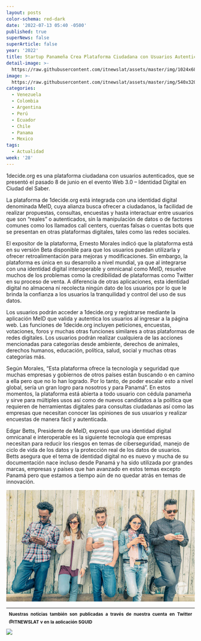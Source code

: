 ```yaml
---
layout: posts
color-schema: red-dark
date: '2022-07-13 05:40 -0500'
published: true
superNews: false
superArticle: false
year: '2022'
title: Startup Panameña Crea Plataforma Ciudadana con Usuarios Autenticados
detail-image: >-
  https://raw.githubusercontent.com/itnewslat/assets/master/img/1024x680/Jovenes-Celular-g.jpg
image: >-
  https://raw.githubusercontent.com/itnewslat/assets/master/img/540x320/Jovenes-Celular-p.jpg
categories:
  - Venezuela
  - Colombia
  - Argentina
  - Perú
  - Ecuador
  - Chile
  - Panama
  - Mexico
tags:
  - Actualidad
week: '28'
---
```

1decide.org es una plataforma ciudadana con usuarios autenticados, que se presentó el pasado 8 de junio en el evento Web 3.0 – Identidad Digital en Ciudad del Saber.

La plataforma de 1decide.org está integrada con una identidad digital denominada MeID, cuya alianza busca ofrecer a ciudadanos, la facilidad de realizar propuestas, consultas, encuestas y hasta interactuar entre usuarios que son “reales” o autenticados, sin la manipulación de datos o de factores comunes como los llamados call centers, cuentas falsas o cuentas bots que se presentan en otras plataformas digitales, tales como las redes sociales.

El expositor de la plataforma, Ernesto Morales indicó que la plataforma está en su versión Beta disponible para que los usuarios puedan utilizarla y ofrecer retroalimentación para mejoras y modificaciones. Sin embargo, la plataforma es única en su desarrollo a nivel mundial, ya que al integrarse con una identidad digital interoperable y omnicanal como MeID, resuelve muchos de los problemas como la credibilidad de plataformas como Twitter en su proceso de venta. A diferencia de otras aplicaciones, esta identidad digital no almacena ni recolecta ningún dato de los usuarios por lo que le brinda la confianza a los usuarios la tranquilidad y control del uso de sus datos.

Los usuarios podrán acceder a 1decide.org y registrarse mediante la aplicación MeID que valida y autentica los usuarios al ingresar a la página web. Las funciones de 1decide.org incluyen peticiones, encuestas, votaciones, foros y muchas otras funciones similares a otras plataformas de redes digitales. Los usuarios podrán realizar cualquiera de las acciones mencionadas para categorías desde ambiente, derechos de animales, derechos humanos, educación, política, salud, social y muchas otras categorías más.

Según Morales, “Esta plataforma ofrece la tecnología y seguridad que muchas empresas y gobiernos de otros países están buscando o en camino a ella pero que no lo han logrado. Por lo tanto, de poder escalar esto a nivel global, sería un gran logro para nosotros y para Panamá”. En estos momentos, la plataforma está abierta a todo usuario con cédula panameña y sirve para múltiples usos así como de nuevos candidatos a la política que requieren de herramientas digitales para consultas ciudadanas así como las empresas que necesitan conocer las opiniones de sus usuarios y realizar encuestas de manera fácil y autenticada.

Edgar Betts, Presidente de MeID, expresó que una identidad digital omnicanal e interoperable es la siguiente tecnología que empresas necesitan para reducir los riesgos en temas de ciberseguridad, manejo de ciclo de vida de los datos y la protección real de los datos de usuarios. Betts asegura que el tema de identidad digital no es nuevo y mucha de su documentación nace incluso desde Panamá y ha sido utilizada por grandes marcas, empresas y países que han avanzado en estos temas excepto Panamá pero que estamos a tiempo aún de no quedar atrás en temas de innovación.

![](https://raw.githubusercontent.com/itnewslat/assets/master/img/540x320/Jovenes-Celular-p.jpg)

<table style="height: 42px;" width="569">
<tbody>
<tr>
<td style="text-align: justify;"><sub><strong>Nuestras noticias también son publicadas a través de nuestra cuenta en Twitter <a href="https://twitter.com/itnewslat?lang=es">@ITNEWSLAT</a> y en la aplicación <a href="https://squidapp.co/en/">SQUID</a></strong></sub></td>
</tr>
</tbody>
</table>

<img src="https://tracker.metricool.com/c3po.jpg?hash=56f88a41e39ab42c063cc51676587a04"/>